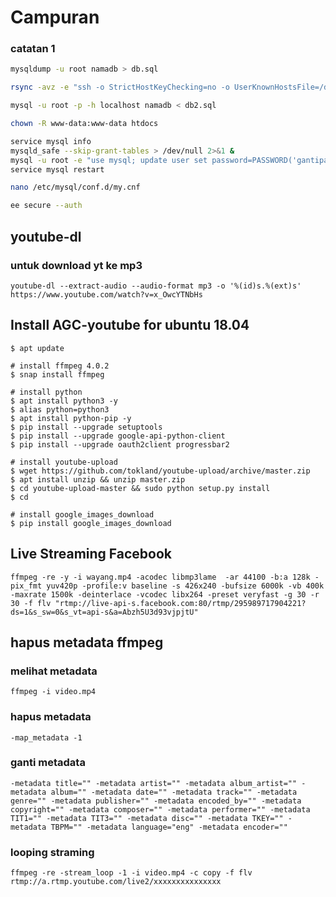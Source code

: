 # Campuran

### catatan 1

```sh
mysqldump -u root namadb > db.sql

rsync -avz -e "ssh -o StrictHostKeyChecking=no -o UserKnownHostsFile=/dev/null" --progress  /var/www/ root@173.222.222.222:/var/www/

mysql -u root -p -h localhost namadb < db2.sql

chown -R www-data:www-data htdocs

service mysql info
mysqld_safe --skip-grant-tables > /dev/null 2>&1 &
mysql -u root -e "use mysql; update user set password=PASSWORD('gantipassword') where User='root'; flush privileges;"
service mysql restart

nano /etc/mysql/conf.d/my.cnf

ee secure --auth
```

## youtube-dl

### untuk download yt ke mp3

```youtube-dl --extract-audio --audio-format mp3 -o '%(id)s.%(ext)s' https://www.youtube.com/watch?v=x_OwcYTNbHs```

## Install AGC-youtube for ubuntu 18.04


```
$ apt update

# install ffmpeg 4.0.2
$ snap install ffmpeg

# install python
$ apt install python3 -y
$ alias python=python3
$ apt install python-pip -y
$ pip install --upgrade setuptools
$ pip install --upgrade google-api-python-client
$ pip install --upgrade oauth2client progressbar2

# install youtube-upload
$ wget https://github.com/tokland/youtube-upload/archive/master.zip
$ apt install unzip && unzip master.zip
$ cd youtube-upload-master && sudo python setup.py install
$ cd

# install google_images_download
$ pip install google_images_download

```

## Live Streaming Facebook
```
ffmpeg -re -y -i wayang.mp4 -acodec libmp3lame  -ar 44100 -b:a 128k -pix_fmt yuv420p -profile:v baseline -s 426x240 -bufsize 6000k -vb 400k -maxrate 1500k -deinterlace -vcodec libx264 -preset veryfast -g 30 -r 30 -f flv "rtmp://live-api-s.facebook.com:80/rtmp/295989717904221?ds=1&s_sw=0&s_vt=api-s&a=Abzh5U3d93vjpjtU"
```

## hapus metadata ffmpeg
### melihat metadata
```
ffmpeg -i video.mp4
```
### hapus metadata
```
-map_metadata -1
```
### ganti metadata
```
-metadata title="" -metadata artist="" -metadata album_artist="" -metadata album="" -metadata date="" -metadata track="" -metadata genre="" -metadata publisher="" -metadata encoded_by="" -metadata copyright="" -metadata composer="" -metadata performer="" -metadata TIT1="" -metadata TIT3="" -metadata disc="" -metadata TKEY="" -metadata TBPM="" -metadata language="eng" -metadata encoder=""
```

### looping straming
```
ffmpeg -re -stream_loop -1 -i video.mp4 -c copy -f flv rtmp://a.rtmp.youtube.com/live2/xxxxxxxxxxxxxxx
```
